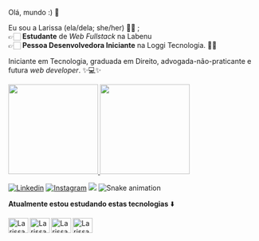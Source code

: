 
Olá, mundo :) 👋

Eu sou a Larissa (ela/dela; she/her) 🦻🏻 ; <br>
👉🏻 **Estudante** de _Web Fullstack_ na Labenu <br>
👉🏻 **Pessoa Desenvolvedora Iniciante** na Loggi Tecnologia. 💙🐇
  
Iniciante em Tecnologia, graduada em Direito, advogada-não-praticante e futura _web developer_. ✨💻✨

<div>
<a href="https://github.com/larissite">
<img height="180em" src="https://github-readme-stats.vercel.app/api/top-langs/?username=larissite&layout=compact&langs_count=7&theme=dracula"/>
<img height="180em" src="https://github-readme-stats.vercel.app/api?username=larissite&show_icons=true&theme=dracula&include_all_commits=true&count_private=true"/>
</div>
 
 [![Linkedin](https://img.shields.io/badge/LinkedIn-0077B5?style=for-the-badge&logo=linkedin&logoColor=white)](https://www.linkedin.com/in/larissa-de-castro-azevedo-61b78115a/)
 [![Instagram](https://img.shields.io/badge/Instagram-E4405F?style=for-the-badge&logo=instagram&logoColor=white)](https://www.instagram.com/_larissite/)
 <a href = "mailto:castrodelari@gmail.com"><img src="https://img.shields.io/badge/Gmail-D14836?style=for-the-badge&logo=gmail&logoColor=white" target="_blank"></a>
 ![Snake animation](https://github.com/larissite/larissite/blob/output/github-contribution-grid-snake.svg)

**Atualmente estou estudando estas tecnologias** ⬇️ 

<img align="left" alt="Larissa-html" height="30" width="40" src="https://cdn.jsdelivr.net/gh/devicons/devicon/icons/html5/html5-original.svg"/>
<img align="left" alt="Larissa-css3" height="30" width="40" src="https://cdn.jsdelivr.net/gh/devicons/devicon/icons/css3/css3-original.svg"/>
<img align="left" alt="Larissa-javascript" height="30" width="40" src="https://cdn.jsdelivr.net/gh/devicons/devicon/icons/javascript/javascript-plain.svg""/>
<img align="left" alt="Larissa-git" height="30" width="40" src="https://cdn.jsdelivr.net/gh/devicons/devicon/icons/git/git-original.svg"/>

 
